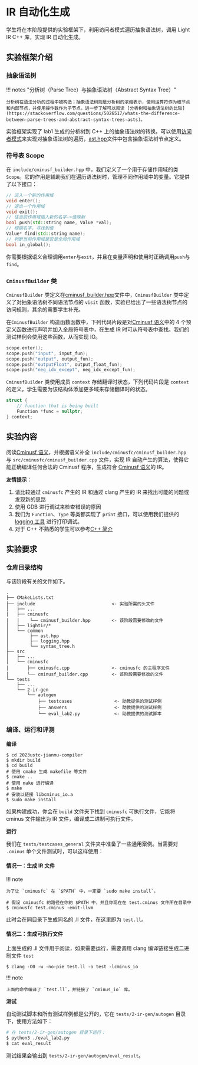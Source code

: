 # IR 自动化生成

学生将在本阶段提供的实验框架下，利用访问者模式遍历抽象语法树，调用 Light IR C++ 库，实现 IR 自动化生成。

## 实验框架介绍

### 抽象语法树

!!! notes "分析树（Parse Tree）与抽象语法树（Abstract Syntax Tree）"

    分析树在语法分析的过程中被构造；抽象语法树则是分析树的浓缩表示，使用运算符作为根节点和内部节点，并使用操作数作为子节点。进一步了解可以阅读 [分析树和抽象语法树的比较](https://stackoverflow.com/questions/5026517/whats-the-difference-between-parse-trees-and-abstract-syntax-trees-asts)。

实验框架实现了 lab1 生成的分析树到 C++ 上的抽象语法树的转换。可以使用[访问者模式](./visitor_pattern.md)来实现对抽象语法树的遍历，[ast.hpp](https://cscourse.ustc.edu.cn/vdir/Gitlab/compiler_staff/2023ustc-jianmu-compiler/-/blob/master/include/common/ast.hpp)文件中包含抽象语法树节点定义。

### 符号表 Scope

在 `include/cminusf_builder.hpp` 中，我们定义了一个用于存储作用域的类`Scope`。它的作用是辅助我们在遍历语法树时，管理不同作用域中的变量。它提供了以下接口：

```cpp
// 进入一个新的作用域
void enter();
// 退出一个作用域
void exit();
// 往当前作用域插入新的名字->值映射
bool push(std::string name, Value *val);
// 根据名字，寻找到值
Value* find(std::string name);
// 判断当前作用域是否是全局作用域
bool in_global();
```

你需要根据语义合理调用`enter`与`exit`，并且在变量声明和使用时正确调用`push`与`find`。

### `CminusfBuilder` 类

`CminusfBuilder` 类定义在[cminusf_builder.hpp](https://cscourse.ustc.edu.cn/vdir/Gitlab/compiler_staff/2023ustc-jianmu-compiler-ta/-/blob/master/src/cminusfc/cminusf_builder.cpp)文件中，`CminusfBuilder` 类中定义了对抽象语法树不同语法节点的 `visit` 函数，实验已给出了一些语法树节点的访问规则，其余的需要学生补充。

在`CminusfBuilder` 构造函数函数中，下列代码片段是对[Cminusf 语义](../common/cminusf.md#cminusf-的语义)中的 4 个预定义函数进行声明并加入全局符号表中，在生成 IR 时可从符号表中查找。我们的测试样例会使用这些函数，从而实现 IO。

```cpp
scope.enter();
scope.push("input", input_fun);
scope.push("output", output_fun);
scope.push("outputFloat", output_float_fun);
scope.push("neg_idx_except", neg_idx_except_fun);
```

`CminusfBuilder` 类使用成员 `context` 存储翻译时状态，下列代码片段是 `context` 的定义，学生需要为该结构体添加更多域来存储翻译时的状态。

```cpp
struct {
    // function that is being built
    Function *func = nullptr;
} context;
```

## 实验内容
阅读[Cminusf 语义](../common/cminusf.md#cminusf-的语义)，并根据语义补全 `include/cminusfc/cminusf_builder.hpp` 与 `src/cminusfc/cminusf_builder.cpp` 文件，实现 IR 自动产生的算法，使得它能正确编译任何合法的 Cminusf 程序，生成符合 [Cminusf 语义](../common/cminusf.md#cminusf-的语义)的 IR。

**友情提示**：

1. 请比较通过 `cminusfc` 产生的 IR 和通过 clang 产生的 IR 来找出可能的问题或发现新的思路
2. 使用 GDB 进行调试来检查错误的原因
3. 我们为 `Function`、`Type` 等类都实现了 `print` 接口，可以使用我们提供的 [logging 工具](../common/logging.md) 进行打印调试。
4. 对于 C++ 不熟悉的学生可以参考[C++ 简介](../common/simple_cpp.md)

## 实验要求

### 仓库目录结构

与该阶段有关的文件如下。

```
.
├── CMakeLists.txt
├── include                             <- 实验所需的头文件
│   ├── ...
|   ├── cminusfc
|   |    └── cminusf_builder.hpp        <- 该阶段需要修改的文件
│   ├── lightir/*
│   └── common
│        ├── ast.hpp
│        ├── logging.hpp
│        └── syntax_tree.h
├── src
│   ├── ...
│   └── cminusfc
│       ├── cminusfc.cpp                <- cminusfc 的主程序文件
│       └── cminusf_builder.cpp         <- 该阶段需要修改的文件
└── tests
    ├── ...
    └── 2-ir-gen
        └── autogen
            ├── testcases                <- 助教提供的测试样例
            ├── answers                  <- 助教提供的测试样例
            └── eval_lab2.py             <- 助教提供的测试脚本
```

### 编译、运行和评测

**编译**

```shell
$ cd 2023ustc-jianmu-compiler
$ mkdir build
$ cd build
# 使用 cmake 生成 makefile 等文件
$ cmake ..
# 使用 make 进行编译
$ make
# 安装以链接 libcminus_io.a
$ sudo make install
```

如果构建成功，你会在 `build` 文件夹下找到 `cminusfc` 可执行文件，它能将 cminus 文件输出为 IR 文件，编译成二进制可执行文件。

**运行**

我们在 `tests/testcases_general` 文件夹中准备了一些通用案例。当需要对 `.cminus` 单个文件测试时，可以这样使用：

#### 情况一：生成 IR 文件

!!! note

    为了让 `cminusfc` 在 `$PATH` 中，一定要 `sudo make install`。

```shell
# 假设 cminusfc 的路径在你的 $PATH 中，并且你现在在 test.cminus 文件所在目录中
$ cminusfc test.cminus -emit-llvm
```

此时会在同目录下生成同名的 .ll 文件，在这里即为 `test.ll`。

#### 情况二：生成可执行文件

上面生成的 .ll 文件用于阅读，如果需要运行，需要调用 clang 编译链接生成二进制文件 `test`

```shell
$ clang -O0 -w -no-pie test.ll -o test -lcminus_io
```

!!! note

    上面的命令编译了 `test.ll`，并链接了 `cminus_io` 库。

**测试**
<!-- TODO: 把 general 加上去 -->

自动测试脚本和所有测试样例都是公开的，它在 `tests/2-ir-gen/autogen` 目录下，使用方法如下：

```sh
# 在 tests/2-ir-gen/autogen 目录下运行：
$ python3 ./eval_lab2.py
$ cat eval_result
```

测试结果会输出到 `tests/2-ir-gen/autogen/eval_result`。
